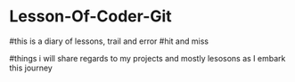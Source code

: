 # Lesson-Of-Coder-Git

#this is a diary of lessons, trail and error
#hit and miss

#things i will share regards to my projects and mostly lesosons as I embark this journey
